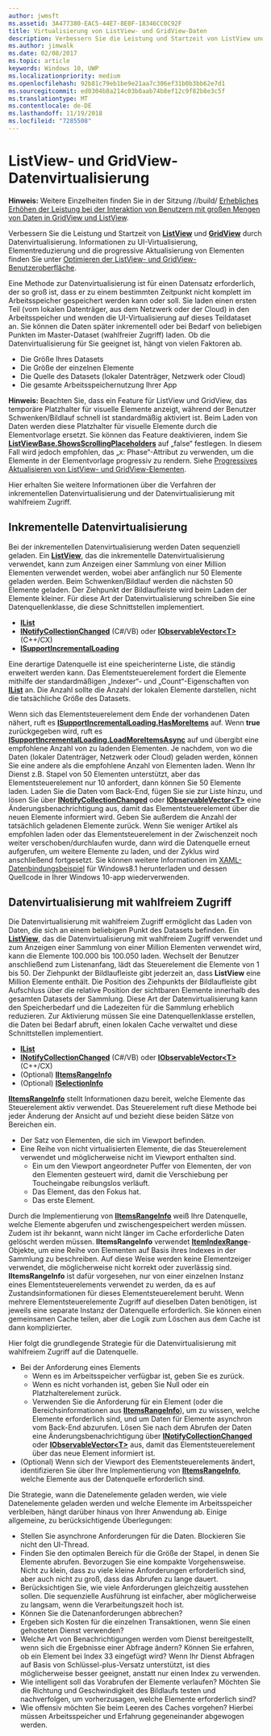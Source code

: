 ```yaml
---
author: jwmsft
ms.assetid: 3A477380-EAC5-44E7-8E0F-18346CC0C92F
title: Virtualisierung von ListView- und GridView-Daten
description: Verbessern Sie die Leistung und Startzeit von ListView und GridView durch Datenvirtualisierung.
ms.author: jimwalk
ms.date: 02/08/2017
ms.topic: article
keywords: Windows 10, UWP
ms.localizationpriority: medium
ms.openlocfilehash: 92b81c79eb1be9e21aa7c306ef31b0b3bb62e7d1
ms.sourcegitcommit: ed0304b8a214c03b8aab74b8ef12c9f82b8e3c5f
ms.translationtype: MT
ms.contentlocale: de-DE
ms.lasthandoff: 11/19/2018
ms.locfileid: "7285508"
---
```

# <a name="listview-and-gridview-data-virtualization"></a>ListView- und GridView-Datenvirtualisierung


**Hinweis:** Weitere Einzelheiten finden Sie in der Sitzung //build/ [Erhebliches Erhöhen der Leistung bei der Interaktion von Benutzern mit großen Mengen von Daten in GridView und ListView](https://channel9.msdn.com/Events/Build/2013/3-158).

Verbessern Sie die Leistung und Startzeit von [**ListView**](https://msdn.microsoft.com/library/windows/apps/BR242878) und [**GridView**](https://msdn.microsoft.com/library/windows/apps/BR242705) durch Datenvirtualisierung. Informationen zu UI-Virtualisierung, Elementreduzierung und die progressive Aktualisierung von Elementen finden Sie unter [Optimieren der ListView- und GridView-Benutzeroberfläche](optimize-gridview-and-listview.md).

Eine Methode zur Datenvirtualisierung ist für einen Datensatz erforderlich, der so groß ist, dass er zu einem bestimmten Zeitpunkt nicht komplett im Arbeitsspeicher gespeichert werden kann oder soll. Sie laden einen ersten Teil (vom lokalen Datenträger, aus dem Netzwerk oder der Cloud) in den Arbeitsspeicher und wenden die UI-Virtualisierung auf dieses Teildataset an. Sie können die Daten später inkrementell oder bei Bedarf von beliebigen Punkten im Master-Dataset (wahlfreier Zugriff) laden. Ob die Datenvirtualisierung für Sie geeignet ist, hängt von vielen Faktoren ab.

-   Die Größe Ihres Datasets
-   Die Größe der einzelnen Elemente
-   Die Quelle des Datasets (lokaler Datenträger, Netzwerk oder Cloud)
-   Die gesamte Arbeitsspeichernutzung Ihrer App

**Hinweis:** Beachten Sie, dass ein Feature für ListView und GridView, das temporäre Platzhalter für visuelle Elemente anzeigt, während der Benutzer Schwenken/Bildlauf schnell ist standardmäßig aktiviert ist. Beim Laden von Daten werden diese Platzhalter für visuelle Elemente durch die Elementvorlage ersetzt. Sie können das Feature deaktivieren, indem Sie [**ListViewBase.ShowsScrollingPlaceholders**](https://msdn.microsoft.com/library/windows/apps/windows.ui.xaml.controls.listviewbase.showsscrollingplaceholders) auf „false“ festlegen. In diesem Fall wird jedoch empfohlen, das „x: Phase“-Attribut zu verwenden, um die Elemente in der Elementvorlage progressiv zu rendern. Siehe [Progressives Aktualisieren von ListView- und GridView-Elementen](optimize-gridview-and-listview.md#update-items-incrementally).

Hier erhalten Sie weitere Informationen über die Verfahren der inkrementellen Datenvirtualisierung und der Datenvirtualisierung mit wahlfreiem Zugriff.

## <a name="incremental-data-virtualization"></a>Inkrementelle Datenvirtualisierung

Bei der inkrementellen Datenvirtualisierung werden Daten sequenziell geladen. Ein [**ListView**](https://msdn.microsoft.com/library/windows/apps/BR242878), das die inkrementelle Datenvirtualisierung verwendet, kann zum Anzeigen einer Sammlung von einer Million Elementen verwendet werden, wobei aber anfänglich nur 50 Elemente geladen werden. Beim Schwenken/Bildlauf werden die nächsten 50 Elemente geladen. Der Ziehpunkt der Bildlaufleiste wird beim Laden der Elemente kleiner. Für diese Art der Datenvirtualisierung schreiben Sie eine Datenquellenklasse, die diese Schnittstellen implementiert.

-   [**IList**](https://msdn.microsoft.com/library/windows/apps/xaml/system.collections.ilist.aspx)
-   [**INotifyCollectionChanged**](https://msdn.microsoft.com/library/windows/apps/xaml/system.collections.specialized.inotifycollectionchanged.aspx) (C#/VB) oder [**IObservableVector&lt;T&gt;**](https://msdn.microsoft.com/library/windows/apps/BR226052) (C++/CX)
-   [**ISupportIncrementalLoading**](https://msdn.microsoft.com/library/windows/apps/Hh701916)

Eine derartige Datenquelle ist eine speicherinterne Liste, die ständig erweitert werden kann. Das Elementsteuerelement fordert die Elemente mithilfe der standardmäßigen „Indexer“- und „Count“-Eigenschaften von [**IList**](https://msdn.microsoft.com/library/windows/apps/xaml/system.collections.ilist.aspx) an. Die Anzahl sollte die Anzahl der lokalen Elemente darstellen, nicht die tatsächliche Größe des Datasets.

Wenn sich das Elementsteuerelement dem Ende der vorhandenen Daten nähert, ruft es [**ISupportIncrementalLoading.HasMoreItems**](https://msdn.microsoft.com/library/windows/apps/windows.ui.xaml.data.isupportincrementalloading.hasmoreitems) auf. Wenn **true** zurückgegeben wird, ruft es [**ISupportIncrementalLoading.LoadMoreItemsAsync**](https://msdn.microsoft.com/library/windows/apps/windows.ui.xaml.data.isupportincrementalloading.loadmoreitemsasync) auf und übergibt eine empfohlene Anzahl von zu ladenden Elementen. Je nachdem, von wo die Daten (lokaler Datenträger, Netzwerk oder Cloud) geladen werden, können Sie eine andere als die empfohlene Anzahl von Elementen laden. Wenn Ihr Dienst z.B. Stapel von 50 Elementen unterstützt, aber das Elementsteuerelement nur 10 anfordert, dann können Sie 50 Elemente laden. Laden Sie die Daten vom Back-End, fügen Sie sie zur Liste hinzu, und lösen Sie über [**INotifyCollectionChanged**](https://msdn.microsoft.com/library/windows/apps/xaml/system.collections.specialized.inotifycollectionchanged.aspx) oder [**IObservableVector&lt;T&gt;**](https://msdn.microsoft.com/library/windows/apps/BR226052) eine Änderungsbenachrichtigung aus, damit das Elementsteuerelement über die neuen Elemente informiert wird. Geben Sie außerdem die Anzahl der tatsächlich geladenen Elemente zurück. Wenn Sie weniger Artikel als empfohlen laden oder das Elementsteuerelement in der Zwischenzeit noch weiter verschoben/durchlaufen wurde, dann wird die Datenquelle erneut aufgerufen, um weitere Elemente zu laden, und der Zyklus wird anschließend fortgesetzt. Sie können weitere Informationen im [XAML-Datenbindungsbeispiel](https://code.msdn.microsoft.com/windowsapps/Data-Binding-7b1d67b5) für Windows8.1 herunterladen und dessen Quellcode in Ihrer Windows 10-app wiederverwenden.

## <a name="random-access-data-virtualization"></a>Datenvirtualisierung mit wahlfreiem Zugriff

Die Datenvirtualisierung mit wahlfreiem Zugriff ermöglicht das Laden von Daten, die sich an einem beliebigen Punkt des Datasets befinden. Ein [**ListView**](https://msdn.microsoft.com/library/windows/apps/BR242878), das die Datenvirtualisierung mit wahlfreiem Zugriff verwendet und zum Anzeigen einer Sammlung von einer Million Elementen verwendet wird, kann die Elemente 100.000 bis 100.050 laden. Wechselt der Benutzer anschließend zum Listenanfang, lädt das Steuerelement die Elemente von 1 bis 50. Der Ziehpunkt der Bildlaufleiste gibt jederzeit an, dass **ListView** eine Million Elemente enthält. Die Position des Ziehpunkts der Bildlaufleiste gibt Aufschluss über die relative Position der sichtbaren Elemente innerhalb des gesamten Datasets der Sammlung. Diese Art der Datenvirtualisierung kann den Speicherbedarf und die Ladezeiten für die Sammlung erheblich reduzieren. Zur Aktivierung müssen Sie eine Datenquellenklasse erstellen, die Daten bei Bedarf abruft, einen lokalen Cache verwaltet und diese Schnittstellen implementiert.

-   [**IList**](https://msdn.microsoft.com/library/windows/apps/xaml/system.collections.ilist.aspx)
-   [**INotifyCollectionChanged**](https://msdn.microsoft.com/library/windows/apps/xaml/system.collections.specialized.inotifycollectionchanged.aspx) (C#/VB) oder [**IObservableVector&lt;T&gt;**](https://msdn.microsoft.com/library/windows/apps/BR226052) (C++/CX)
-   (Optional) [**IItemsRangeInfo**](https://msdn.microsoft.com/library/windows/apps/Dn877070)
-   (Optional) [**ISelectionInfo**](https://msdn.microsoft.com/library/windows/apps/Dn877074)

[**IItemsRangeInfo**](https://msdn.microsoft.com/library/windows/apps/Dn877070) stellt Informationen dazu bereit, welche Elemente das Steuerelement aktiv verwendet. Das Steuerelement ruft diese Methode bei jeder Änderung der Ansicht auf und bezieht diese beiden Sätze von Bereichen ein.

-   Der Satz von Elementen, die sich im Viewport befinden.
-   Eine Reihe von nicht virtualisierten Elemente, die das Steuerelement verwendet und möglicherweise nicht im Viewport enthalten sind.
    -   Ein um den Viewport angeordneter Puffer von Elementen, der von den Elementen gesteuert wird, damit die Verschiebung per Toucheingabe reibungslos verläuft.
    -   Das Element, das den Fokus hat.
    -   Das erste Element.

Durch die Implementierung von [**IItemsRangeInfo**](https://msdn.microsoft.com/library/windows/apps/Dn877070) weiß Ihre Datenquelle, welche Elemente abgerufen und zwischengespeichert werden müssen. Zudem ist ihr bekannt, wann nicht länger im Cache erforderliche Daten gelöscht werden müssen. **IItemsRangeInfo** verwendet [**ItemIndexRange**](https://msdn.microsoft.com/library/windows/apps/Dn877081)-Objekte, um eine Reihe von Elementen auf Basis ihres Indexes in der Sammlung zu beschreiben. Auf diese Weise werden keine Elementzeiger verwendet, die möglicherweise nicht korrekt oder zuverlässig sind. **IItemsRangeInfo** ist dafür vorgesehen, nur von einer einzelnen Instanz eines Elementsteuerelements verwendet zu werden, da es auf Zustandsinformationen für dieses Elementsteuerelement beruht. Wenn mehrere Elementsteuerelemente Zugriff auf dieselben Daten benötigen, ist jeweils eine separate Instanz der Datenquelle erforderlich. Sie können einen gemeinsamen Cache teilen, aber die Logik zum Löschen aus dem Cache ist dann komplizierter.

Hier folgt die grundlegende Strategie für die Datenvirtualisierung mit wahlfreiem Zugriff auf die Datenquelle.

-   Bei der Anforderung eines Elements
    -   Wenn es im Arbeitsspeicher verfügbar ist, geben Sie es zurück.
    -   Wenn es nicht vorhanden ist, geben Sie Null oder ein Platzhalterelement zurück.
    -   Verwenden Sie die Anforderung für ein Element (oder die Bereichsinformationen aus [**IItemsRangeInfo**](https://msdn.microsoft.com/library/windows/apps/Dn877070)), um zu wissen, welche Elemente erforderlich sind, und um Daten für Elemente asynchron vom Back-End abzurufen. Lösen Sie nach dem Abrufen der Daten eine Änderungsbenachrichtigung über [**INotifyCollectionChanged**](https://msdn.microsoft.com/library/windows/apps/xaml/system.collections.specialized.inotifycollectionchanged.aspx) oder [**IObservableVector&lt;T&gt;**](https://msdn.microsoft.com/library/windows/apps/BR226052) aus, damit das Elementsteuerelement über das neue Element informiert ist.
-   (Optional) Wenn sich der Viewport des Elementsteuerelements ändert, identifizieren Sie über Ihre Implementierung von [**IItemsRangeInfo**](https://msdn.microsoft.com/library/windows/apps/Dn877070), welche Elemente aus der Datenquelle erforderlich sind.

Die Strategie, wann die Datenelemente geladen werden, wie viele Datenelemente geladen werden und welche Elemente im Arbeitsspeicher verbleiben, hängt darüber hinaus von Ihrer Anwendung ab. Einige allgemeine, zu berücksichtigende Überlegungen:

-   Stellen Sie asynchrone Anforderungen für die Daten. Blockieren Sie nicht den UI-Thread.
-   Finden Sie den optimalen Bereich für die Größe der Stapel, in denen Sie Elemente abrufen. Bevorzugen Sie eine kompakte Vorgehensweise. Nicht zu klein, dass zu viele kleine Anforderungen erforderlich sind, aber auch nicht zu groß, dass das Abrufen zu lange dauert.
-   Berücksichtigen Sie, wie viele Anforderungen gleichzeitig ausstehen sollen. Die sequenzielle Ausführung ist einfacher, aber möglicherweise zu langsam, wenn die Verarbeitungszeit hoch ist.
-   Können Sie die Datenanforderungen abbrechen?
-   Ergeben sich Kosten für die einzelnen Transaktionen, wenn Sie einen gehosteten Dienst verwenden?
-   Welche Art von Benachrichtigungen werden vom Dienst bereitgestellt, wenn sich die Ergebnisse einer Abfrage ändern? Können Sie erfahren, ob ein Element bei Index 33 eingefügt wird? Wenn Ihr Dienst Abfragen auf Basis von Schlüssel-plus-Versatz unterstützt, ist dies möglicherweise besser geeignet, anstatt nur einen Index zu verwenden.
-   Wie intelligent soll das Vorabrufen der Elemente verlaufen? Möchten Sie die Richtung und Geschwindigkeit des Bildlaufs testen und nachverfolgen, um vorherzusagen, welche Elemente erforderlich sind?
-   Wie offensiv möchten Sie beim Leeren des Caches vorgehen? Hierbei müssen Arbeitsspeicher und Erfahrung gegeneinander abgewogen werden.




